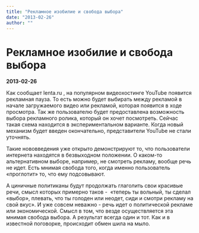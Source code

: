 ```yaml
---
title: "Рекламное изобилие и свобода выбора"
date: "2013-02-26"
author: ""
---
```


# Рекламное изобилие и свобода выбора

**2013-02-26** 

Как сообщает lenta.ru , на популярном видеохостинге YouTube появится рекламная пауза. То есть можно будет выбирать между рекламой в начале загружаемого видео или рекламой, которая появится в ходе просмотра. Так же пользователю будет предоставлена возможность выбора рекламного ролика, который он хочет посмотреть. Сейчас такая схема находится в экспериментальном варианте. Когда новый механизм будет введен окончательно, представители YouTube не стали уточнять.

Такие нововведения уже открыто демонстрируют то, что пользователи интернета находятся в безвыходном положении. О каком-то альтернативном выборе, например, не смотреть рекламу, вообще речь не идет. Есть мнимая свобода того, когда именно пользователь «проглотит» то, что ему подсовывают.

А циничные политиканы будут продолжать глаголить свои красивые речи, смысл которых примерно таков -  «теперь ты вольный, ты сделал «выбор», плевать, что ты голоден или неодет, сиди и смотри рекламу на свой вкус». И уже совсем неважно - речь идет о политической рекламе или экономической. Смысл в том, что везде осуществляется эта мнимая свобода выбора. А результат всегда один и тот. Как и в известной поговорке, происходит обмен шила на мыло.